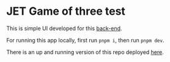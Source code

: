 # JET Game of three test

This is simple UI developed for this [back-end](https://github.com/arianakbari/jet-test-api-v2).

For running this app locally, first run `pnpm i`, then run `pnpm dev`.

There is an up and running version of this repo deployed [here](https://jet-test-v2.liara.run).


